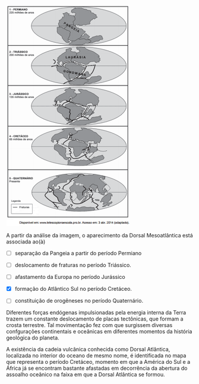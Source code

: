 

![](79d49664-2623-887c-8671-908b81408c05.png)

A partir da análise da imagem, o aparecimento da Dorsal Mesoatlântica está associada ao(à)



- [ ] separação da Pangeia a partir do período Permiano
- [ ] deslocamento de fraturas no período Triássico.
- [ ] afastamento da Europa no período Jurássico
- [x] formação do Atlântico Sul no período Cretáceo.
- [ ] constituição de orogêneses no período Quaternário.


Diferentes forças endógenas impulsionadas pela energia interna da Terra trazem um constante deslocamento de placas tectônicas, que formam a crosta terrestre. Tal movimentação fez com que surgissem diversas confgurações continentais e oceânicas em diferentes momentos da história geológica do planeta.

A existência da cadeia vulcânica conhecida como Dorsal Atlântica, localizada no interior do oceano de mesmo nome, é identificada no mapa que representa o período Cretáceo, momento em que a América do Sul e a África já se encontram bastante afastadas em decorrência da abertura do assoalho oceânico na faixa em que a Dorsal Atlântica se formou.
